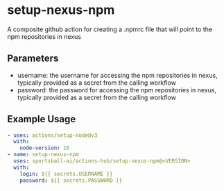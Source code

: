 # setup-nexus-npm

A composite github action for creating a .npmrc file that will point to the npm repositories in nexus

## Parameters
- username: the username for accessing the npm repositories in nexus, typically provided as a secret from the calling workflow
- password: the password for accessing the npm repositories in nexus, typically provided as a secret from the calling workflow

## Example Usage

```yaml
- uses: actions/setup-node@v3
  with:
    node-version: 16
- name: setup-nexus-npm
  uses: sportsball-ai/actions-hub/setup-nexus-npm@<VERSION>
  with:
    login: ${{ secrets.USERNAME }}
    password: ${{ secrets.PASSWORD }}    
```